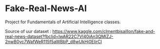 # Fake-Real-News-AI
Project for Fundamentals of Artificial Intelligence classes.

Source of uur dataset :
https://www.kaggle.com/clmentbisaillon/fake-and-real-news-dataset?fbclid=IwAR22C7VI40iAn3QMIZJ-2nwB0yc7WafWeR115f5aWBbP_d8wUkHj0ElirCI
